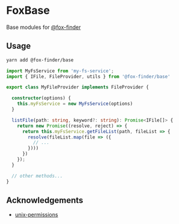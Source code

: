 
# FoxBase

Base modules for [@fox-finder](https://github.com/fox-finder)

## Usage

```bash
yarn add @fox-finder/base
```

```typescript
import MyFsService from 'my-fs-service';
import { IFile, FileProvider, utils } from '@fox-finder/base'

export class MyFileProvider implements FileProvider {

  constructor(options) {
    this.myFsService = new MyFsService(options)
  }

  listFile(path: string, keyword?: string): Promise<IFile[]> {
    return new Promise((resolve, reject) => {
      return this.myFsService.getFileList(path, fileList => {
        resolve(fileList.map(file => ({
          // ...
        })))
      })
    });
  }

  // other methods...
}
```

## Acknowledgements

- [unix-permissions](https://github.com/ehmicky/unix-permissions)
